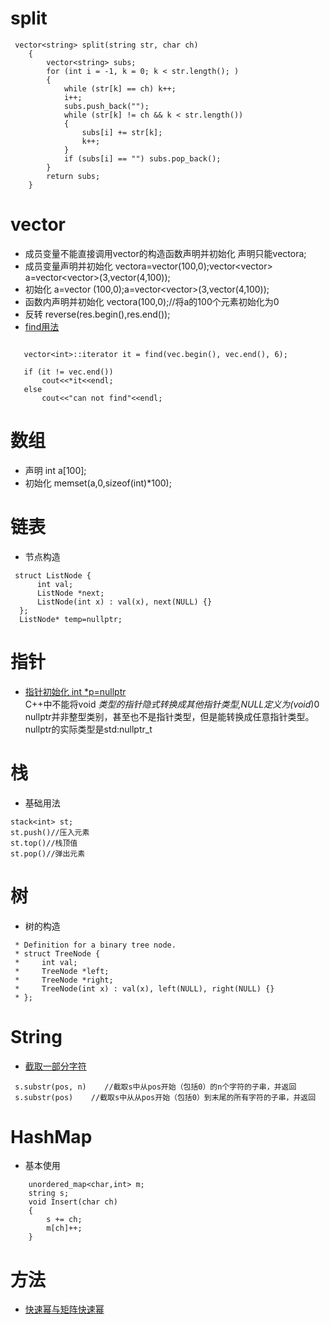# split
```
 vector<string> split(string str, char ch)
    {
        vector<string> subs;
        for (int i = -1, k = 0; k < str.length(); )
        {
            while (str[k] == ch) k++;
            i++;
            subs.push_back("");
            while (str[k] != ch && k < str.length())
            {
                subs[i] += str[k];
                k++;
            }
            if (subs[i] == "") subs.pop_back();
        }
        return subs;
    }

```
# vector 
- 成员变量不能直接调用vector的构造函数声明并初始化 声明只能vector<int>a;
- 成员变量声明并初始化 vector<int>a=vector<int>(100,0);vector<vector<int>> a=vector<vector<int>>(3,vector<int>(4,100));
- 初始化 a=vector<int> (100,0);a=vector<vector<int>>(3,vector<int>(4,100));
- 函数内声明并初始化 vector<int>a(100,0);//将a的100个元素初始化为0 
- 反转 reverse(res.begin(),res.end());  
- [find用法](https://blog.csdn.net/huangyimin/article/details/6133650)
 ```
 
    vector<int>::iterator it = find(vec.begin(), vec.end(), 6);
 
    if (it != vec.end())
        cout<<*it<<endl;
    else
        cout<<"can not find"<<endl;

 ```
# 数组
- 声明 int a[100];
- 初始化 memset(a,0,sizeof(int)*100);
# 链表
- 节点构造  
```
 struct ListNode {  
      int val;  
      ListNode *next;
      ListNode(int x) : val(x), next(NULL) {}
  };
  ListNode* temp=nullptr; 
```
# 指针
- [指针初始化 int *p=nullptr](https://zhuanlan.zhihu.com/p/79883965)  
    C++中不能将void *类型的指针隐式转换成其他指针类型,NULL定义为(void*)0  
    nullptr并非整型类别，甚至也不是指针类型，但是能转换成任意指针类型。nullptr的实际类型是std:nullptr_t
# 栈
- 基础用法
```
stack<int> st;
st.push()//压入元素
st.top()//栈顶值
st.pop()//弹出元素

```
# 树
- 树的构造
```
 * Definition for a binary tree node.
 * struct TreeNode {
 *     int val;
 *     TreeNode *left;
 *     TreeNode *right;
 *     TreeNode(int x) : val(x), left(NULL), right(NULL) {}
 * };
```
# String
- [截取一部分字符](https://blog.csdn.net/ezhou_liukai/article/details/13779091)
```
 s.substr(pos, n)    //截取s中从pos开始（包括0）的n个字符的子串，并返回
 s.substr(pos)    //截取s中从从pos开始（包括0）到末尾的所有字符的子串，并返回
 ```
# HashMap
- 基本使用
```
    unordered_map<char,int> m;
    string s;
    void Insert(char ch)
    {
        s += ch;
        m[ch]++;
    }
```
# 方法
- [快速幂与矩阵快速幂](https://blog.csdn.net/FlushHip/article/details/80068888)
